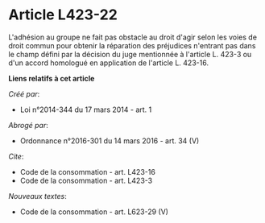 # Article L423-22

L'adhésion au groupe ne fait pas obstacle au droit d'agir selon les voies de droit commun pour obtenir la réparation des
préjudices n'entrant pas dans le champ défini par la décision du juge mentionnée à l'article L. 423-3 ou d'un accord
homologué en application de l'article L. 423-16.

**Liens relatifs à cet article**

_Créé par_:

  - Loi n°2014-344 du 17 mars 2014 - art. 1

_Abrogé par_:

  - Ordonnance n°2016-301 du 14 mars 2016 - art. 34 (V)

_Cite_:

  - Code de la consommation - art. L423-16
  - Code de la consommation - art. L423-3

_Nouveaux textes_:

  - Code de la consommation - art. L623-29 (V)

